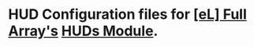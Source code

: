 # HUD Configuration files for [\[eL\] Full Array's](https://marketplace.secondlife.com/p/eL-Full-Array-Starter-Kit/22580942) [HUDs Module](https://wiki.emptylist.co/en/FullArray/Modules/Module-Huds).
